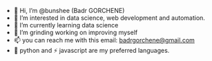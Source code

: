 - 👋 Hi, I’m @bunshee (Badr GORCHENE)
- 👀 I’m interested in data science, web development and automation.
- 🌱 I’m currently learning data science
- 💞️ I’m grinding working on improving myself
- 📫 you can reach me with this email: badrgorchene@gmail.com
- 🐍 python and ⚡ javascript are my preferred languages.

<!---
bunshee/bunshee is a ✨ special ✨ repository because its `README.md` (this file) appears on your GitHub profile.
You can click the Preview link to take a look at your changes.
--->
